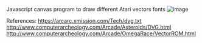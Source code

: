 Javascript canvas program to draw different Atari vectors fonts
![image](https://github.com/user-attachments/assets/4604a929-e5be-4d21-8a99-9a75dd689f00)

References:
https://arcarc.xmission.com/Tech/dvg.txt
http://www.computerarcheology.com/Arcade/Asteroids/DVG.html
http://www.computerarcheology.com/Arcade/OmegaRace/VectorROM.html
